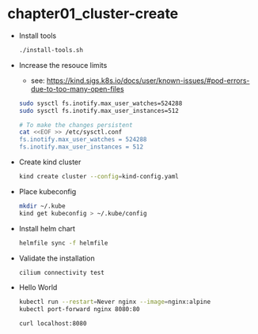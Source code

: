 # chapter01_cluster-create

- Install tools
  ```bash
  ./install-tools.sh
  ```

- Increase the resouce limits
  - see: https://kind.sigs.k8s.io/docs/user/known-issues/#pod-errors-due-to-too-many-open-files
  ```bash
  sudo sysctl fs.inotify.max_user_watches=524288
  sudo sysctl fs.inotify.max_user_instances=512

  # To make the changes persistent
  cat <<EOF >> /etc/sysctl.conf
  fs.inotify.max_user_watches = 524288
  fs.inotify.max_user_instances = 512
  ```

- Create kind cluster
  ```bash
  kind create cluster --config=kind-config.yaml 
  ```

- Place kubeconfig
  ```bash
  mkdir ~/.kube
  kind get kubeconfig > ~/.kube/config
  ```

- Install helm chart
  ```bash
  helmfile sync -f helmfile
  ```

- Validate the installation
  ```bash
  cilium connectivity test
  ```

- Hello World
  ```bash
  kubectl run --restart=Never nginx --image=nginx:alpine
  kubectl port-forward nginx 8080:80
  ```

  ```bash
  curl localhost:8080
  ```
